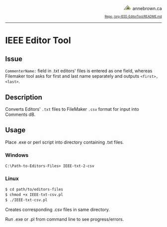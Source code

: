 <!-- Basic Github Header: annebrown.ca -->
<div style="text-align: right"><a href="https://www.annebrown.ca">
	<img src="https://github.com/annebrown/dotfiles/blob/main/img/logo-ab.png"  width="25"></a> annebrown.ca </div>
<div style="text-align: right"><sub><sub><a href="https://github.com/annebrown/?tab=repositories">
    Repo:</a> <a href="https://github.com/annebrown/org-IEEE-EditorTool/">/org-IEEE-EditorTool/</a><a href="README.md">README.md</a>
</sub></sub></div>

---
<!-- End of Header -->

# IEEE Editor Tool

## Issue

```CommenterName:``` field in .txt editors' files is entered as one field, whereas Filemaker tool asks for first and last name separately and outputs ```<first>, <last>```.

## Description

Converts Editors' ```.txt``` files to FileMaker ```.csv``` format for input into Comments dB.

## Usage

Place .exe or perl script into directory containing .txt files.  

### Windows

```
C:\Path-to-Editors-Files> IEEE-txt-2-csv
```

### Linux

```bash
$ cd path/to/editors-files
$ chmod +x IEEE-txt-csv.pl
$ ./IEEE-txt-csv.pl
```

Creates corresponding .csv files in same directory.  

Run .exe or .pl from command line to see progress/errors. 
